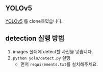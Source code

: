 ## YOLOv5

[YOLOv5](https://github.com/ultralytics/yolov5) 를 clone하였습니다.

## detection 실행 방법

1. images 폴더에 detect할 사진을 넣습니다.
2. `python yolo/detect.py` 실행
    * 먼저 `requirements.txt`를 설치해주세요.
